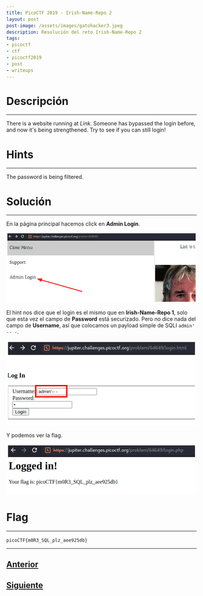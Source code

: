 ```yaml
---
title: PicoCTF 2019 - Irish-Name-Repo 2 
layout: post
post-image: /assets/images/gatohacker3.jpeg 
description: Resolución del reto Irish-Name-Repo 2 
tags:
- picoctf
- ctf
- picoctf2019
- post
- writeups
---
```

# Descripción
---

There is a website running at  _Link_. Someone has bypassed the login before, and now it's being strengthened. Try to see if you can still login!


# Hints
---

The password is being filtered.


# Solución
---

En la página principal hacemos click en **Admin Login**.

![](/images/images-picoctf-2019/irish-name-repo-2-1.png)

El hint nos dice que el login es el mismo que en **Irish-Name-Repo 1**, solo que esta vez el campo de **Password** está securizado. Pero no dice nada del campo de **Username**, así que colocamos un payload simple de SQLI `admin' -- -`.

![](/images/images-picoctf-2019/irish-name-repo-2-2.png)

Y podemos ver la flag.

![](/images/images-picoctf-2019/irish-name-repo-2-3.png)


# Flag
---

`picoCTF{m0R3_SQL_plz_aee925db}`

---

## [Anterior](/Irish-Name-Repo-1)
## [Siguiente](/Irish-Name-Repo-3)